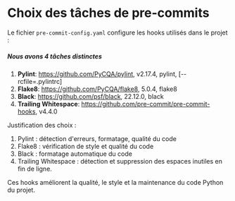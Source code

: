 # Choix des tâches de pre-commits

Le fichier `pre-commit-config.yaml` configure les hooks utilisés dans le projet :

##### Nous avons 4 tâches distinctes

1. **Pylint**: https://github.com/PyCQA/pylint, v2.17.4, pylint, [--rcfile=.pylintrc]
2. **Flake8**: https://github.com/PyCQA/flake8, 5.0.4, flake8
3. **Black**: https://github.com/psf/black, 22.12.0, black
4. **Trailing Whitespace**: https://github.com/pre-commit/pre-commit-hooks, v4.4.0

Justification des choix :
1. Pylint : détection d'erreurs, formatage, qualité du code
2. Flake8 : vérification de style et qualité du code
3. Black : formatage automatique du code
4. Trailing Whitespace : détection et suppression des espaces inutiles en fin de ligne.

Ces hooks améliorent la qualité, le style et la maintenance du code Python du projet.